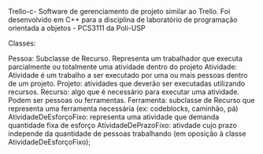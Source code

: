Trello-c-
Software de gerenciamento de projeto similar ao Trello. Foi desenvolvido em C++ para a disciplina de laboratório de programação orientada a objetos - PCS3111 da Poli-USP 


Classes:

Pessoa: Subclasse de Recurso. Representa um trabalhador que executa parcialmente ou totalmente uma atividade dentro do projeto 
Atividade: Atividade é um trabalho a ser executado por uma ou mais pessoas dentro de um projeto.
Projeto: atividades que deverão ser executadas utilizando recursos.
Recurso: algo que é necessário para executar uma atividade. Podem ser pessoas ou ferramentas.
Ferramenta: subclasse de Recurso que representa uma ferramenta necessária (ex: codeblocks, caminhão, pá)
AtividadeDeEsforçoFixo: representa uma atividade que demanda quantidade fixa de esforço
AtividadeDePrazoFixo: ativdade cujo prazo independe da quantidade de pessoas trabalhando (em oposição à classe AtividadeDeEsforçoFixo);




